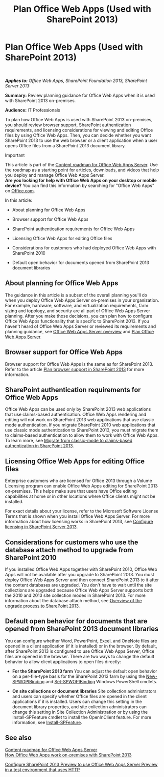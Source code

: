 ﻿---
title: Plan Office Web Apps (Used with SharePoint 2013)
TOCTitle: Plan Office Web Apps
ms:assetid: 3bd0a617-5f12-4a7e-bb75-b15c86c7e504
ms:mtpsurl: https://technet.microsoft.com/library/Ff431682(v=office.15)
ms:contentKeyID: 48409058
ms.date: 04/08/2015
mtps_version: v=office.15
---

# Plan Office Web Apps (Used with SharePoint 2013)

 

_**Applies to:** Office Web Apps, SharePoint Foundation 2013, SharePoint Server 2013_


**Summary:** Review planning guidance for Office Web Apps when it is used with SharePoint 2013 on-premises.

**Audience:** IT Professionals

To plan how Office Web Apps is used with SharePoint 2013 on-premises, you should review browser support, SharePoint authentication requirements, and licensing considerations for viewing and editing Office files by using Office Web Apps. Then, you can decide whether you want SharePoint 2013 to use the web browser or a client application when a user opens Office files from a SharePoint 2013 document library.


> [!IMPORTANT]
> This article is part of the <A href="content-roadmap-for-office-web-apps-server.md">Content roadmap for Office Web Apps Server</A>. Use the roadmap as a starting point for articles, downloads, and videos that help you deploy and manage Office Web Apps Server.<BR><STRONG>Are you looking for help with Office Web Apps on your desktop or mobile device?</STRONG> You can find this information by searching for "Office Web Apps" on <A href="http://go.microsoft.com/fwlink/p/?linkid=324961">Office.com</A>.



In this article:

  - About planning for Office Web Apps

  - Browser support for Office Web Apps

  - SharePoint authentication requirements for Office Web Apps

  - Licensing Office Web Apps for editing Office files

  - Considerations for customers who had deployed Office Web Apps with SharePoint 2010

  - Default open behavior for documents opened from SharePoint 2013 document libraries

## About planning for Office Web Apps

The guidance in this article is a subset of the overall planning you'll do when you deploy Office Web Apps Server on-premises in your organization. For example, hardware, software, and virtualization requirements, farm sizing and topology, and security are all part of Office Web Apps Server planning. After you make those decisions, you can plan how to configure Office Web Apps functionality that is specific to SharePoint 2013. If you haven't heard of Office Web Apps Server or reviewed its requirements and planning guidance, see [Office Web Apps Server overview](office-web-apps-server-overview.md) and [Plan Office Web Apps Server](plan-office-web-apps-server.md).

## Browser support for Office Web Apps

Browser support for Office Web Apps is the same as for SharePoint 2013. Refer to the article [Plan browser support in SharePoint 2013](https://technet.microsoft.com/library/cc263526\(v=office.15\)) for more information.

## SharePoint authentication requirements for Office Web Apps

Office Web Apps can be used only by SharePoint 2013 web applications that use claims-based authentication. Office Web Apps rendering and editing will not work on SharePoint 2013 web applications that use classic mode authentication. If you migrate SharePoint 2010 web applications that use classic mode authentication to SharePoint 2013, you must migrate them to claims-based authentication to allow them to work with Office Web Apps. To learn more, see [Migrate from classic-mode to claims-based authentication in SharePoint 2013](https://technet.microsoft.com/library/gg251985\(v=office.15\)).

## Licensing Office Web Apps for editing Office files

Enterprise customers who are licensed for Office 2013 through a Volume Licensing program can enable Office Web Apps editing for SharePoint 2013 on-premises. This helps make sure that users have Office editing capabilities at home or in other locations where Office clients might not be installed.

For exact details about your license, refer to the Microsoft Software License Terms that is shown when you install Office Web Apps Server. For more information about how licensing works in SharePoint 2013, see [Configure licensing in SharePoint Server 2013](https://technet.microsoft.com/library/jj219627\(v=office.15\)).

## Considerations for customers who use the database attach method to upgrade from SharePoint 2010

If you installed Office Web Apps together with SharePoint 2010, Office Web Apps will not be available after you upgrade to SharePoint 2013. You must deploy Office Web Apps Server and then connect SharePoint 2013 to it after the content databases are upgraded. You don't have to wait until the site collections are upgraded because Office Web Apps Server supports both the 2010 and 2013 site collection modes in SharePoint 2013. For more information about the database attach method, see [Overview of the upgrade process to SharePoint 2013](https://technet.microsoft.com/library/cc262483\(v=office.15\)).

## Default open behavior for documents that are opened from SharePoint 2013 document libraries

You can configure whether Word, PowerPoint, Excel, and OneNote files are opened in a client application (if it is installed) or in the browser. By default, after SharePoint 2013 is configured to use Office Web Apps Server, Office files are opened in the browser. There are two ways to change the default behavior to allow client applications to open files directly:

  - **For the SharePoint 2013 farm** You can adjust the default open behavior on a per-file-type basis for the SharePoint 2013 farm by using the [New-SPWOPIBinding](https://docs.microsoft.com/powershell/module/sharepoint-server/New-SPWOPIBinding?view=sharepoint-ps) and [Set-SPWOPIBinding](https://docs.microsoft.com/powershell/module/sharepoint-server/Set-SPWOPIBinding?view=sharepoint-ps) Windows PowerShell cmdlets.

  - **On site collections or document libraries** Site collection administrators and users can specify whether Office files are opened in the client applications if it is installed. Users can change this setting in the document library properties, and site collection administrators can change this setting in Site Collection Administration or by using the Install-SPFeature cmdlet to install the OpenInClient feature. For more information, see [Install-SPFeature](https://technet.microsoft.com/library/ff607825\(v=office.15\)).

## See also


[Content roadmap for Office Web Apps Server](content-roadmap-for-office-web-apps-server.md)  
[How Office Web Apps work on-premises with SharePoint 2013](how-office-web-apps-work-on-premises-with-sharepoint-2013.md)  


[Configure SharePoint 2013 Preview to use Office Web Apps Server Preview in a test environment that uses HTTP](configure-office-web-apps-for-sharepoint-2013.md)  
  

[](how-office-web-apps-work-on-premises-with-sharepoint-2013.md)

